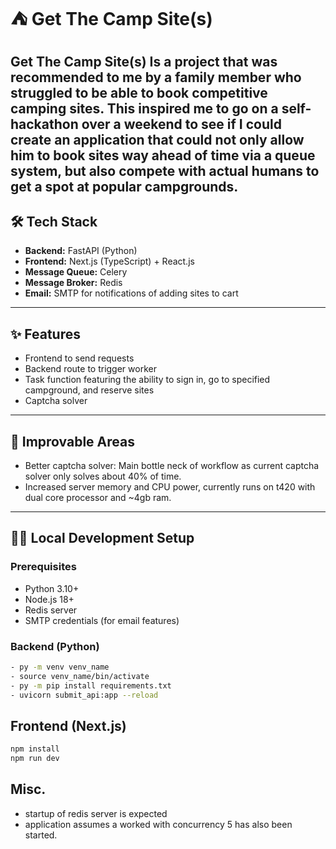 # ⛺️ Get The Camp Site(s)

**Get The Camp Site(s)**
Is a project that was recommended to me
by a family member who struggled to be able to book competitive camping sites.
This inspired me to go on a self-hackathon over a weekend to see if I could create
an application that could not only allow him to book sites way ahead of time via a queue
system, but also compete with actual humans to get a spot at popular campgrounds. 
---

## 🛠️ Tech Stack

- **Backend:** FastAPI (Python)
- **Frontend:** Next.js (TypeScript) + React.js
- **Message Queue:** Celery
- **Message Broker:** Redis
- **Email:** SMTP for notifications of adding sites to cart

---

## ✨ Features

- Frontend to send requests
- Backend route to trigger worker
- Task function featuring the ability to sign in, go to specified campground, and reserve sites
- Captcha solver

---

## 🔨 Improvable Areas
- Better captcha solver: Main bottle neck of workflow as current captcha solver only solves about 40% of time.
- Increased server memory and CPU power, currently runs on t420 with dual core processor and ~4gb ram.
---

## 🧑‍💻 Local Development Setup

### Prerequisites

- Python 3.10+
- Node.js 18+
- Redis server
- SMTP credentials (for email features)

### Backend (Python)

```bash
- py -m venv venv_name
- source venv_name/bin/activate
- py -m pip install requirements.txt
- uvicorn submit_api:app --reload
```

## Frontend (Next.js)
```bash
npm install
npm run dev
```

## Misc.
- startup of redis server is expected
- application assumes a worked with concurrency 5 has also been started.
